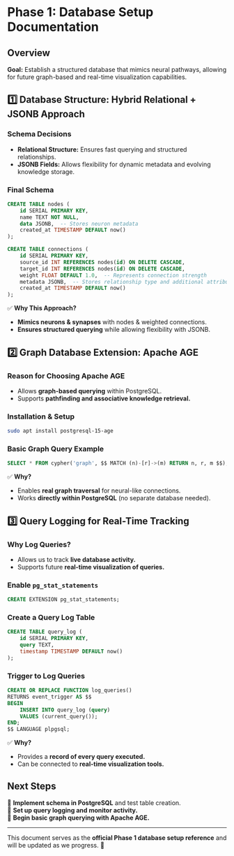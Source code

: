 # Phase 1: Database Setup Documentation

## **Overview**

**Goal:** Establish a structured database that mimics neural pathways, allowing for future graph-based and real-time visualization capabilities.

## **1️⃣ Database Structure: Hybrid Relational + JSONB Approach**

### **Schema Decisions**

- **Relational Structure:** Ensures fast querying and structured relationships.
- **JSONB Fields:** Allows flexibility for dynamic metadata and evolving knowledge storage.

### **Final Schema**

```sql
CREATE TABLE nodes (
    id SERIAL PRIMARY KEY,
    name TEXT NOT NULL,
    data JSONB,  -- Stores neuron metadata
    created_at TIMESTAMP DEFAULT now()
);

CREATE TABLE connections (
    id SERIAL PRIMARY KEY,
    source_id INT REFERENCES nodes(id) ON DELETE CASCADE,
    target_id INT REFERENCES nodes(id) ON DELETE CASCADE,
    weight FLOAT DEFAULT 1.0,  -- Represents connection strength
    metadata JSONB,  -- Stores relationship type and additional attributes
    created_at TIMESTAMP DEFAULT now()
);
```

✅ **Why This Approach?**

- **Mimics neurons & synapses** with nodes & weighted connections.
- **Ensures structured querying** while allowing flexibility with JSONB.

## **2️⃣ Graph Database Extension: Apache AGE**

### **Reason for Choosing Apache AGE**

- Allows **graph-based querying** within PostgreSQL.
- Supports **pathfinding and associative knowledge retrieval.**

### **Installation & Setup**

```sh
sudo apt install postgresql-15-age
```

### **Basic Graph Query Example**

```sql
SELECT * FROM cypher('graph', $$ MATCH (n)-[r]->(m) RETURN n, r, m $$);
```

✅ **Why?**

- Enables **real graph traversal** for neural-like connections.
- Works **directly within PostgreSQL** (no separate database needed).

## **3️⃣ Query Logging for Real-Time Tracking**

### **Why Log Queries?**

- Allows us to track **live database activity.**
- Supports future **real-time visualization of queries.**

### **Enable `pg_stat_statements`**

```sql
CREATE EXTENSION pg_stat_statements;
```

### **Create a Query Log Table**

```sql
CREATE TABLE query_log (
    id SERIAL PRIMARY KEY,
    query TEXT,
    timestamp TIMESTAMP DEFAULT now()
);
```

### **Trigger to Log Queries**

```sql
CREATE OR REPLACE FUNCTION log_queries()
RETURNS event_trigger AS $$
BEGIN
    INSERT INTO query_log (query)
    VALUES (current_query());
END;
$$ LANGUAGE plpgsql;
```

✅ **Why?**

- Provides a **record of every query executed.**
- Can be connected to **real-time visualization tools.**

## **Next Steps**

🔹 **Implement schema in PostgreSQL** and test table creation.  
🔹 **Set up query logging and monitor activity.**  
🔹 **Begin basic graph querying with Apache AGE.**  

---
This document serves as the **official Phase 1 database setup reference** and will be updated as we progress. 🚀
